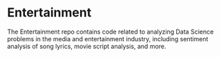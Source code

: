 # Entertainment
The Entertainment repo contains code related to analyzing Data Science problems in the media and entertainment industry, including sentiment analysis of song lyrics, movie script analysis, and more.
